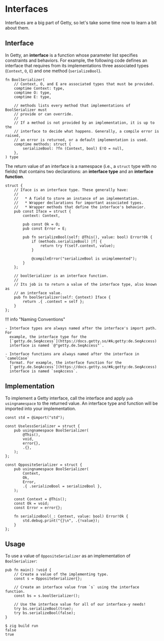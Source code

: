 # Interfaces

Interfaces are a big part of Getty, so let's take some time now to learn a bit about them.

## Interface

In Getty, an __interface__ is a function whose parameter list specifies
constraints and behaviors. For example, the following code defines an interface
that requires from its implementations three associated types (`Context`, `O`,
`E`) and one method (`serializeBool`).

```zig title="Zig code"
fn BoolSerializer(
    // Context, O, and E are associated types that must be provided.
    comptime Context: type,
    comptime O: type,
    comptime E: type,

    // methods lists every method that implementations of BoolSerializer must
    // provide or can override.
    //
    // If a method is not provided by an implementation, it is up to the
    // interface to decide what happens. Generally, a compile error is raised,
    // an error is returned, or a default implementation is used.
    comptime methods: struct {
        serializeBool: ?fn (Context, bool) E!O = null,
    },
) type

```

The return value of an interface is a namespace (i.e., a `struct` type with no
fields) that contains two declarations: an __interface type__ and an
__interface function__.

```zig title="Zig code"
struct {
    // Iface is an interface type. These generally have:
    //
    //   * A field to store an instance of an implementation.
    //   * Wrapper declarations for important associated types.
    //   * Wrapper methods that define the interface's behavior.
    pub const Iface = struct {
        context: Context,

        pub const Ok = O;
        pub const Error = E;

        pub fn serializeBool(self: @This(), value: bool) Error!Ok {
            if (methods.serializeBool) |f| {
                return try f(self.context, value);
            }

            @compileError("serializeBool is unimplemented");
        }
    };

    // boolSerializer is an interface function.
    //
    // Its job is to return a value of the interface type, also known as
    // an interface value.
    pub fn boolSerializer(self: Context) Iface {
        return .{ .context = self };
    }
};
```

!!! info "Naming Conventions"

    - Interface types are always named after the interface's import path. For
      example, the interface type for the
      [`getty.de.SeqAccess`](https://docs.getty.so/#A;getty:de.SeqAccess)
      interface is named `@"getty.de.SeqAccess"`.

    - Interface functions are always named after the interface in `camelCase`
      format. For example, the interface function for the
      [`getty.de.SeqAccess`](https://docs.getty.so/#A;getty:de.SeqAccess)
      interface is named `seqAccess`.

## Implementation

To implement a Getty interface, call the interface and apply `pub
usingnamespace` to the returned value. An interface type and function will be
imported into your implementation.

```zig title="Zig code"
const std = @import("std");

const UselessSerializer = struct {
    pub usingnamespace BoolSerializer(
        @This(),
        void,
        error{},
        .{},
    );
};

const OppositeSerializer = struct {
    pub usingnamespace BoolSerializer(
        Context,
        Ok,
        Error,
        .{ .serializeBool = serializeBool },
    );

    const Context = @This();
    const Ok = void;
    const Error = error{};

    fn serializeBool(_: Context, value: bool) Error!Ok {
        std.debug.print("{}\n", .{!value});
    }
};
```

## Usage

To use a value of `OppositeSerializer` as an implementation of `BoolSerializer`:

```zig title="Zig code"
pub fn main() !void {
    // Create a value of the implementing type.
    const s = OppositeSerializer{};

    // Create an interface value from `s` using the interface function.
    const bs = s.boolSerializer();

    // Use the interface value for all of our interface-y needs!
    try bs.serializeBool(true);
    try bs.serializeBool(false);
}
```

```console title="Shell session"
$ zig build run
false
true
```
